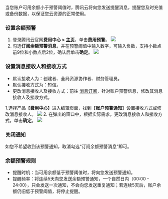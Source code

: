 当您账户可用余额小于预警阈值时，腾讯云将向您发送提醒消息，提醒您及时充值或备份数据，以保证您云资源的正常使用。

### 设置余额预警
1. 登录腾讯云官网**费用中心 > [主页](https://console.cloud.tencent.com/account)**，单击**费用预警**。
![](https://main.qcloudimg.com/raw/04bfa682701ef9ca3b6cbcbc35b5ec2b.png)
2. 勾选**订阅余额预警消息**，并在预警阈值中输入数字，可输入负数，支持小数点前9位和小数点后2位，确认后单击**确定**。
![](https://main.qcloudimg.com/raw/9bffbbfd346e757f4b1064349d69a209.png)


### 设置消息接收人和接收方式
- 默认接收人为：创建者、全局资源协作者、财务管理员。
- 默认接收方式为：短信。
- 更改消息接收人及接收方式：前往 [消息订阅](https://console.cloud.tencent.com/messageCenter/messageConfig)，针对账户预警信息，修改其消息接收人及接收方式。

1.选择产品【**费用中心**】进入编辑页面，找到【**账户预警通知**】设置接收方式或修改消息接收人。
![](https://main.qcloudimg.com/raw/26283ac84f261eed09d841d4758d9c8f.png)
2. 在弹出的窗口中，根据实际需求，更改消息接收人和接收方式，单击**确定**。
![](https://main.qcloudimg.com/raw/d8392d2cbbb595c26fe6775d56be0e58.png)

### 关闭通知
如您不希望收到该预警通知，取消勾选“订阅余额预警消息”即可。

### 余额预警规则
- 提醒时机：当可用余额低于预警阈值时，将向您发送预警通知。
- 提醒频率：将连续5天向您发送余额预警通知，一个自然日内（00:00 - 24:00），只会发送一次通知，不会向您发送重复通知；若连续5天后，账户余额仍旧低于预警阈值，将停止提醒。
